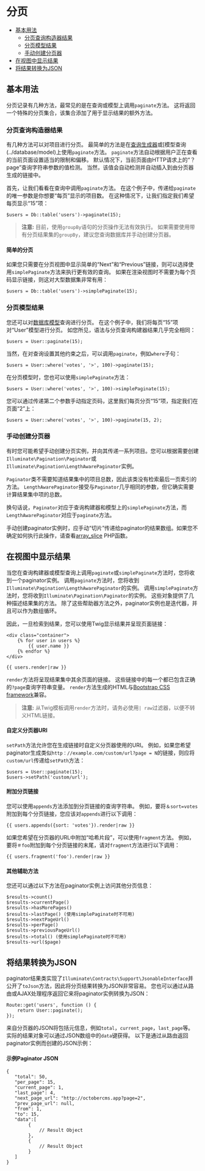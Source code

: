 # 分页

- [基本用法](#basic-usage)
    - [分页查询构造器结果](#paginating-query-builder-results)
    - [分页模型结果](#paginating-eloquent-results)
    - [手动创建分页器](#manually-creating-a-paginator)
- [在视图中显示结果](#displaying-results-in-a-view)
- [将结果转换为JSON](#converting-results-to-json)

<a name="basic-usage"></a>
## 基本用法

分页记录有几种方法，最常见的是在查询或模型上调用`paginate`方法。 这将返回一个特殊的分页集合，该集合添加了用于显示结果的额外方法。

<a name="paginating-query-builder-results"></a>
### 分页查询构造器结果

有几种方法可以对项目进行分页。 最简单的方法是在[查询生成器](../database/query)或[模型查询(../database/model)上使用`paginate`方法。 `paginate`方法自动根据用户正在查看的当前页面设置适当的限制和偏移。 默认情况下，当前页面由HTTP请求上的“？page”查询字符串参数的值检测。 当然，该值会自动检测并自动插入到由分页器生成的链接中。

首先，让我们看看在查询中调用`paginate`方法。 在这个例子中，传递给`paginate`的唯一参数是你想要“每页”显示的项目数。 在这种情况下，让我们指定我们希望每页显示“15”项：

    $users = Db::table('users')->paginate(15);

> **注意:** 目前，使用`groupBy`语句的分页操作无法有效执行。 如果需要使用带有分页结果集的`groupBy`，建议您查询数据库并手动创建分页器。

#### 简单的分页

如果您只需要在分页视图中显示简单的“Next”和“Previous”链接，则可以选择使用`simplePaginate`方法来执行更有效的查询。 如果在渲染视图时不需要为每个页码显示链接，则这对大型数据集非常有用：

    $users = Db::table('users')->simplePaginate(15);

<a name="paginating-eloquent-results"></a>
### 分页模型结果

您还可以对[数据库模型](../database/model)查询进行分页。 在这个例子中，我们将每页“15”项对“User”模型进行分页。 如您所见，语法与分页查询构建器结果几乎完全相同：

    $users = User::paginate(15);

当然，在对查询设置其他约束之后，可以调用`paginate`，例如`where`子句：

    $users = User::where('votes', '>', 100)->paginate(15);

在分页模型时，您也可以使用`simplePaginate`方法：

    $users = User::where('votes', '>', 100)->simplePaginate(15);

您可以通过传递第二个参数手动指定页码，这里我们每页分页“15”项，指定我们在页面“2”上：

    $users = User::where('votes', '>', 100)->paginate(15, 2);

<a name="manually-creating-a-paginator"></a>
### 手动创建分页器

有时您可能希望手动创建分页实例，并向其传递一系列项目。您可以根据需要创建`Illuminate\Pagination\Paginator`或`Illuminate\Pagination\LengthAwarePaginator`实例。

`Paginator`类不需要知道结果集中的项目总数，因此该类没有检索最后一页索引的方法。 `LengthAwarePaginator`接受与`Paginator`几乎相同的参数，但它确实需要计算结果集中项的总数。

换句话说，`Paginator`对应于查询构建器和模型上的`simplePaginate`方法，而`LengthAwarePaginator`对应于`paginate`方法。

手动创建paginator实例时，应手动“切片”传递给paginator的结果数组。如果您不确定如何执行此操作，请查看[array_slice](http://php.net/manual/en/function.array-slice.php) PHP函数。

<a name="displaying-results-in-a-view"></a>
## 在视图中显示结果

当您在查询构建器或模型查询上调用`paginate`或`simplePaginate`方法时，您将收到一个paginator实例。 调用`paginate`方法时，您将收到`Illuminate\Pagination\LengthAwarePaginator`的实例。 调用`simplePaginate`方法时，您将收到`Illuminate\Pagination\Paginator`的实例。 这些对象提供了几种描述结果集的方法。 除了这些帮助器方法之外，paginator实例也是迭代器，并且可以作为数组循环。

因此，一旦检索到结果，您可以使用Twig显示结果并呈现页面链接：

    <div class="container">
        {% for user in users %}
            {{ user.name }}
        {% endfor %}
    </div>

    {{ users.render|raw }}

`render`方法将呈现结果集中其余页面的链接。 这些链接中的每一个都已包含正确的`?page`查询字符串变量。 `render`方法生成的HTML与[Bootstrap CSS framework](https://getbootstrap.com)兼容。

> **注意:** 从Twig模板调用`render`方法时，请务必使用`| raw`过滤器，以便不转义HTML链接。

#### 自定义分页器URI

`setPath`方法允许您在生成链接时自定义分页器使用的URI。 例如，如果您希望paginator生成类似`http：//example.com/custom/url?page = N`的链接，则应将`custom/url`传递给`setPath`方法：

    $users = User::paginate(15);
    $users->setPath('custom/url');

#### 附加分页链接

您可以使用`appends`方法添加到分页链接的查询字符串。 例如，要将`＆sort=votes`附加到每个分页链接，您应该对`appends`进行以下调用：

    {{ users.appends({sort: 'votes'}).render|raw }}

如果您希望在分页器的URL中附加“哈希片段”，可以使用`fragment`方法。 例如，要将`＃foo`附加到每个分页链接的末尾，请对`fragment`方法进行以下调用：

    {{ users.fragment('foo').render|raw }}

#### 其他辅助方法

您还可以通过以下方法在paginator实例上访问其他分页信息：

    $results->count()
    $results->currentPage()
    $results->hasMorePages()
    $results->lastPage() (使用simplePaginate时不可用)
    $results->nextPageUrl()
    $results->perPage()
    $results->previousPageUrl()
    $results->total() (使用simplePaginate时不可用)
    $results->url($page)

<a name="converting-results-to-json"></a>
## 将结果转换为JSON

paginator结果类实现了`Illuminate\Contracts\Support\JsonableInterface`并公开了`toJson`方法，因此将分页结果转换为JSON非常容易。 您也可以通过从路由或AJAX处理程序返回它来将paginator实例转换为JSON：

    Route::get('users', function () {
        return User::paginate();
    });

来自分页器的JSON将包括元信息，例如`total`，`current_page`，`last_page`等。 实际的结果对象可以通过JSON数组中的`data`键获得。 以下是通过从路由返回paginator实例而创建的JSON示例：

#### 示例Paginator JSON

    {
       "total": 50,
       "per_page": 15,
       "current_page": 1,
       "last_page": 4,
       "next_page_url": "http://octobercms.app?page=2",
       "prev_page_url": null,
       "from": 1,
       "to": 15,
       "data":[
            {
                // Result Object
            },
            {
                // Result Object
            }
       ]
    }
